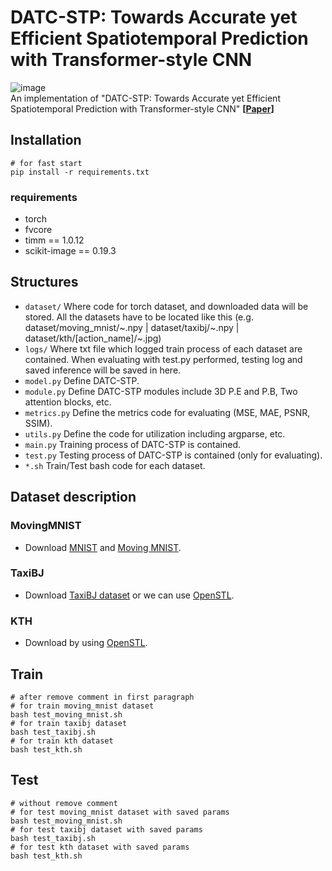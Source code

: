 # DATC-STP: Towards Accurate yet Efficient Spatiotemporal Prediction with Transformer-style CNN
![image]() <br>
An implementation of "DATC-STP: Towards Accurate yet Efficient Spatiotemporal Prediction with Transformer-style CNN" **[[Paper](https://doi.org/10.1109/ACCESS.2025.3573639)]**<br>

## Installation
```shell
# for fast start
pip install -r requirements.txt
```

### requirements
- torch
- fvcore
- timm == 1.0.12
- scikit-image == 0.19.3

## Structures

- `dataset/` Where code for torch dataset, and downloaded data will be stored. All the datasets have to be located like this (e.g. dataset/moving_mnist/~.npy | dataset/taxibj/~.npy | dataset/kth/[action_name]/~.jpg)
- `logs/` Where txt file which logged train process of each dataset are contained. When evaluating with test.py performed, testing log and saved inference will be saved in here.
- `model.py` Define DATC-STP.
- `module.py` Define DATC-STP modules include 3D P.E and P.B, Two attention blocks, etc.
- `metrics.py` Define the metrics code for evaluating (MSE, MAE, PSNR, SSIM).
- `utils.py` Define the code for utilization including argparse, etc.
- `main.py` Training process of DATC-STP is contained.
- `test.py` Testing process of DATC-STP is contained (only for evaluating).
- `*.sh` Train/Test bash code for each dataset.

## Dataset description
### MovingMNIST
- Download [MNIST](http://yann.lecun.com/exdb/mnist/train-images-idx3-ubyte.gz) and [Moving MNIST](http://www.cs.toronto.edu/~nitish/unsupervised_video/mnist_test_seq.npy).
### TaxiBJ
- Download [TaxiBJ dataset](https://github.com/TolicWang/DeepST/blob/master/data/TaxiBJ/README.md) or we can use [OpenSTL](https://github.com/chengtan9907/OpenSTL).
### KTH
- Download by using [OpenSTL](https://github.com/chengtan9907/OpenSTL).

## Train

```shell
# after remove comment in first paragraph
# for train moving_mnist dataset
bash test_moving_mnist.sh
# for train taxibj dataset
bash test_taxibj.sh
# for train kth dataset
bash test_kth.sh
```

## Test

```shell
# without remove comment
# for test moving_mnist dataset with saved params
bash test_moving_mnist.sh
# for test taxibj dataset with saved params
bash test_taxibj.sh
# for test kth dataset with saved params
bash test_kth.sh
```

